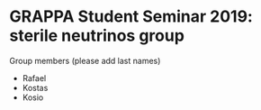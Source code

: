 # GRAPPA Student Seminar 2019: sterile neutrinos group

Group members (please add last names)
* Rafael
* Kostas
* Kosio
